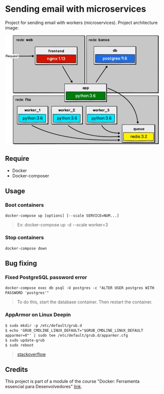 # Sending email with microservices
Project for sending email with workers (microservices). Project architecture image:

![alt text](https://github.com/MatheusMoreiraf/sending-email-with-microservices/blob/master/arq.png?raw=true)
## Require

+ Docker
+ Docker-composer

## Usage

### Boot containers  

```
docker-compose up [options] [--scale SERVICE=NUM...]
``` 
> Ex: docker-compose up -d --scale worker=3

### Stop containers  
```
docker-compose down
```  

## Bug fixing

### Fixed PostgreSQL password error
```
docker-compose exec db psql -U postgres -c "ALTER USER postgres WITH PASSWORD 'postgres'"
```
> To do this, start the database container. Then restart the container.

### AppArmor on Linux Deepin
```
$ sudo mkdir -p /etc/default/grub.d
$ echo 'GRUB_CMDLINE_LINUX_DEFAULT="$GRUB_CMDLINE_LINUX_DEFAULT apparmor=0"' | sudo tee /etc/default/grub.d/apparmor.cfg
$ sudo update-grub
$ sudo reboot
```
> [stackoverflow](https://stackoverflow.com/questions/55767067/nginx-emerg-socket-0-0-0-080-failed-13-permission-denied-on-docker)

## Credits
This project is part of a module of the course "Docker: Ferramenta essencial para Desenvolvedores" [link](https://www.udemy.com/course/curso-docker/).
